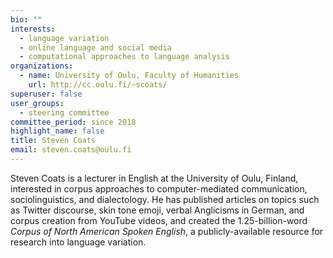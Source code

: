 ```yaml
---
bio: ""
interests:
  - language variation
  - online language and social media
  - computational approaches to language analysis
organizations:
  - name: University of Oulu, Faculty of Humanities
    url: http://cc.oulu.fi/~scoats/
superuser: false
user_groups:
  - steering committee
committee_period: since 2018
highlight_name: false
title: Steven Coats
email: steven.coats@oulu.fi
---
```

Steven Coats is a lecturer in English at the University of Oulu, Finland, interested in corpus approaches to computer-mediated communication, sociolinguistics, and dialectology. He has published articles on topics such as Twitter discourse, skin tone emoji, verbal Anglicisms in German, and corpus creation from YouTube videos, and created the 1.25-billion-word *Corpus of North American Spoken English*, a publicly-available resource for research into language variation.